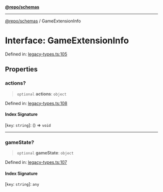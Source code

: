 [**@repo/schemas**](../README.md)

***

[@repo/schemas](../globals.md) / GameExtensionInfo

# Interface: GameExtensionInfo

Defined in: [legacy-types.ts:105](https://github.com/alexqguo/drinking-board-game-v3/blob/6219b44c05bf1b55de4a76da31192aa5179671e8/packages/schemas/src/legacy-types.ts#L105)

## Properties

### actions?

> `optional` **actions**: `object`

Defined in: [legacy-types.ts:108](https://github.com/alexqguo/drinking-board-game-v3/blob/6219b44c05bf1b55de4a76da31192aa5179671e8/packages/schemas/src/legacy-types.ts#L108)

#### Index Signature

\[`key`: `string`\]: () => `void`

***

### gameState?

> `optional` **gameState**: `object`

Defined in: [legacy-types.ts:107](https://github.com/alexqguo/drinking-board-game-v3/blob/6219b44c05bf1b55de4a76da31192aa5179671e8/packages/schemas/src/legacy-types.ts#L107)

#### Index Signature

\[`key`: `string`\]: `any`
